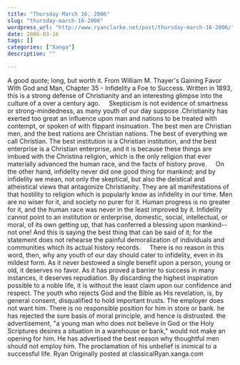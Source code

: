 ```yaml
---
title: "Thursday March 16, 2006"
slug: "thursday-march-16-2006"
wordpress_url: "http://www.ryanclarke.net/post/thursday-march-16-2006/"
date: 2006-03-16
tags: []
categories: ["Xanga"]
description: ""

---
```


A good quote; long, but worth it.
From William M. Thayer's Gaining Favor With God and Man, Chapter 35 - Infidelity a Foe to Success. Written in 1893, this is a strong defense of Christianity and an interesting glimpse into the culture of a over a century ago.
    Skepticism is not evidence of smartness or strong-mindedness, as many youth of our day suppose .Christianity has exerted too great an influence upon man and nations to be treated with contempt, or spoken of with flippant insinuation. The best men are Christian men, and the best nations are Christian nations. The best of everything we call Christian. The best institution is a Christian institution, and the best enterprise is a Christian enterprise, and it is because these things are imbued with the Christina religion, which is the only religion that ever materially advanced the human race, and the facts of history prove.
    On the other hand, infidelity never did one good thing for mankind; and by infidelity we mean, not only the skeptical, but also the deistical and atheistical views that antagonize Christianity. They are all manifestations of that hostility to religion which is popularly know as infidelity in our time. Men are no wiser for it, and society no purer for it. Human progress is no greater for it, and the human race was never in the least improved by it. Infidelity cannot point to an institution or enterprise, domestic, social, intellectual, or moral, of its own getting up, that has conferred a blessing upon mankind--not one! And this is saying the best thing that can be said of it; for the statement does not rehearse the painful demoralization of individuals and communities which its actual history records.
    There is no reason in this word, then, why any youth of our day should cater to infidelity, even in its mildest form. As it never bestowed a single benefit upon a person, young or old, it deserves no favor. As it has proved a barrier to success in many instances, it deserves repudiation. By discarding the highest inspiration possible to a noble life, it is without the least claim upon our confidence and respect. The youth who rejects God and the Bible as His revelation, is, by general consent, disqualified to hold important trusts. The employer does not want him. There is no responsible position for him in store or bank. he has rejected the sure basis of moral principle, and hence is distrusted. the advertisement, "a young man who does not believe in God or the Holy Scriptures desires a situation in a warehouse or bank," would not make an opening for him. He has advertised the best reason why thoughtful men should not employ him. The proclamation of his unbelief is inimical to a successful life.
Ryan
Originally posted at classicalRyan.xanga.com
